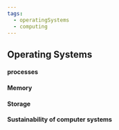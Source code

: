 ```yaml
---
tags:
  - operatingSystems
  - computing
---
```

## Operating Systems
#### processes
#### Memory
#### Storage
#### Sustainability of computer systems